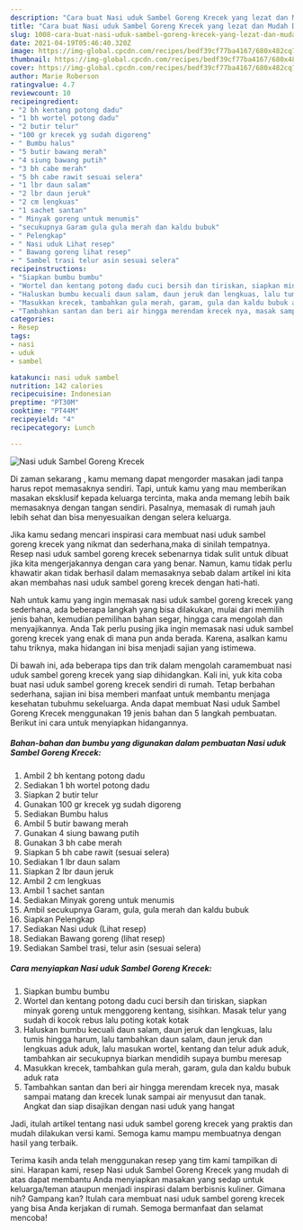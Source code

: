 ```yaml
---
description: "Cara buat Nasi uduk Sambel Goreng Krecek yang lezat dan Mudah Dibuat"
title: "Cara buat Nasi uduk Sambel Goreng Krecek yang lezat dan Mudah Dibuat"
slug: 1008-cara-buat-nasi-uduk-sambel-goreng-krecek-yang-lezat-dan-mudah-dibuat
date: 2021-04-19T05:46:40.320Z
image: https://img-global.cpcdn.com/recipes/bedf39cf77ba4167/680x482cq70/nasi-uduk-sambel-goreng-krecek-foto-resep-utama.jpg
thumbnail: https://img-global.cpcdn.com/recipes/bedf39cf77ba4167/680x482cq70/nasi-uduk-sambel-goreng-krecek-foto-resep-utama.jpg
cover: https://img-global.cpcdn.com/recipes/bedf39cf77ba4167/680x482cq70/nasi-uduk-sambel-goreng-krecek-foto-resep-utama.jpg
author: Marie Roberson
ratingvalue: 4.7
reviewcount: 10
recipeingredient:
- "2 bh kentang potong dadu"
- "1 bh wortel potong dadu"
- "2 butir telur"
- "100 gr krecek yg sudah digoreng"
- " Bumbu halus"
- "5 butir bawang merah"
- "4 siung bawang putih"
- "3 bh cabe merah"
- "5 bh cabe rawit sesuai selera"
- "1 lbr daun salam"
- "2 lbr daun jeruk"
- "2 cm lengkuas"
- "1 sachet santan"
- " Minyak goreng untuk menumis"
- "secukupnya Garam gula gula merah dan kaldu bubuk"
- " Pelengkap"
- " Nasi uduk Lihat resep"
- " Bawang goreng lihat resep"
- " Sambel trasi telur asin sesuai selera"
recipeinstructions:
- "Siapkan bumbu bumbu"
- "Wortel dan kentang potong dadu cuci bersih dan tiriskan, siapkan minyak goreng untuk menggoreng kentang, sisihkan. Masak telur yang sudah di kocok rebus lalu poting kotak kotak"
- "Haluskan bumbu kecuali daun salam, daun jeruk dan lengkuas, lalu tumis hingga harum, lalu tambahkan daun salam, daun jeruk dan lengkuas aduk aduk, lalu masukan wortel, kentang dan telur aduk aduk, tambahkan air secukupnya biarkan mendidih supaya bumbu meresap"
- "Masukkan krecek, tambahkan gula merah, garam, gula dan kaldu bubuk aduk rata"
- "Tambahkan santan dan beri air hingga merendam krecek nya, masak sampai matang dan krecek lunak sampai air menyusut dan tanak. Angkat dan siap disajikan dengan nasi uduk yang hangat"
categories:
- Resep
tags:
- nasi
- uduk
- sambel

katakunci: nasi uduk sambel 
nutrition: 142 calories
recipecuisine: Indonesian
preptime: "PT30M"
cooktime: "PT44M"
recipeyield: "4"
recipecategory: Lunch

---
```



![Nasi uduk Sambel Goreng Krecek](https://img-global.cpcdn.com/recipes/bedf39cf77ba4167/680x482cq70/nasi-uduk-sambel-goreng-krecek-foto-resep-utama.jpg)

Di zaman  sekarang , kamu memang dapat mengorder masakan jadi tanpa harus repot memasaknya sendiri. Tapi, untuk kamu yang mau memberikan masakan eksklusif kepada keluarga tercinta, maka anda memang lebih baik memasaknya dengan tangan sendiri. Pasalnya, memasak di rumah jauh lebih sehat dan bisa menyesuaikan dengan selera keluarga.

Jika kamu sedang mencari inspirasi cara membuat nasi uduk sambel goreng krecek yang nikmat dan sederhana,maka di sinilah tempatnya. Resep nasi uduk sambel goreng krecek  sebenarnya tidak sulit untuk dibuat jika kita mengerjakannya dengan cara yang benar. Namun, kamu tidak perlu khawatir akan tidak berhasil dalam memasaknya 
sebab dalam artikel ini kita akan membahas nasi uduk sambel goreng krecek dengan hati-hati.  



Nah untuk kamu yang ingin memasak nasi uduk sambel goreng krecek yang sederhana, ada beberapa langkah yang bisa dilakukan, mulai dari memilih jenis bahan, kemudian pemilihan bahan segar, hingga cara mengolah dan menyajikannya. Anda Tak perlu pusing jika ingin memasak nasi uduk sambel goreng krecek yang enak di mana pun anda berada. Karena, asalkan kamu  tahu triknya, maka hidangan ini bisa menjadi sajian yang istimewa.

Di bawah ini, ada beberapa tips dan trik dalam mengolah caramembuat nasi uduk sambel goreng krecek yang siap dihidangkan. Kali ini, yuk kita coba buat nasi uduk sambel goreng krecek sendiri di rumah. Tetap berbahan sederhana, sajian ini bisa memberi manfaat untuk membantu menjaga kesehatan tubuhmu sekeluarga. Anda dapat membuat Nasi uduk Sambel Goreng Krecek menggunakan 19 jenis bahan dan 5 langkah pembuatan. Berikut ini cara untuk menyiapkan hidangannya.

<!--inarticleads1-->

##### Bahan-bahan dan bumbu yang digunakan dalam pembuatan Nasi uduk Sambel Goreng Krecek:

1. Ambil 2 bh kentang potong dadu
1. Sediakan 1 bh wortel potong dadu
1. Siapkan 2 butir telur
1. Gunakan 100 gr krecek yg sudah digoreng
1. Sediakan  Bumbu halus
1. Ambil 5 butir bawang merah
1. Gunakan 4 siung bawang putih
1. Gunakan 3 bh cabe merah
1. Siapkan 5 bh cabe rawit (sesuai selera)
1. Sediakan 1 lbr daun salam
1. Siapkan 2 lbr daun jeruk
1. Ambil 2 cm lengkuas
1. Ambil 1 sachet santan
1. Sediakan  Minyak goreng untuk menumis
1. Ambil secukupnya Garam, gula, gula merah dan kaldu bubuk
1. Siapkan  Pelengkap
1. Sediakan  Nasi uduk (Lihat resep)
1. Sediakan  Bawang goreng (lihat resep)
1. Sediakan  Sambel trasi, telur asin (sesuai selera)




<!--inarticleads2-->

##### Cara menyiapkan Nasi uduk Sambel Goreng Krecek:

1. Siapkan bumbu bumbu
1. Wortel dan kentang potong dadu cuci bersih dan tiriskan, siapkan minyak goreng untuk menggoreng kentang, sisihkan. Masak telur yang sudah di kocok rebus lalu poting kotak kotak
1. Haluskan bumbu kecuali daun salam, daun jeruk dan lengkuas, lalu tumis hingga harum, lalu tambahkan daun salam, daun jeruk dan lengkuas aduk aduk, lalu masukan wortel, kentang dan telur aduk aduk, tambahkan air secukupnya biarkan mendidih supaya bumbu meresap
1. Masukkan krecek, tambahkan gula merah, garam, gula dan kaldu bubuk aduk rata
1. Tambahkan santan dan beri air hingga merendam krecek nya, masak sampai matang dan krecek lunak sampai air menyusut dan tanak. Angkat dan siap disajikan dengan nasi uduk yang hangat




Jadi, itulah artikel tentang  nasi uduk sambel goreng krecek  yang praktis dan mudah dilakukan versi kami. Semoga kamu mampu membuatnya dengan hasil yang terbaik. 

Terima kasih anda telah menggunakan resep yang tim kami tampilkan di sini. Harapan kami, resep  Nasi uduk Sambel Goreng Krecek yang mudah di atas dapat membantu Anda menyiapkan masakan yang sedap untuk keluarga/teman ataupun menjadi inspirasi dalam berbisnis kuliner. Gimana nih? Gampang kan? Itulah cara membuat nasi uduk sambel goreng krecek yang bisa Anda kerjakan di rumah. Semoga bermanfaat dan selamat mencoba!


